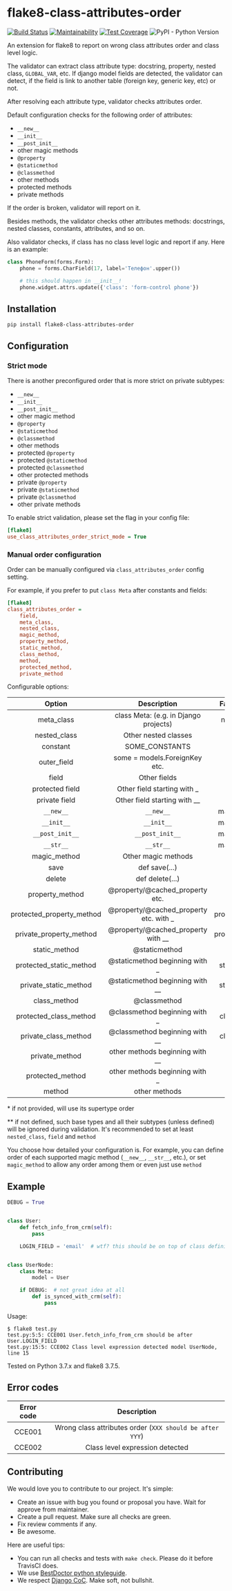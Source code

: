 # flake8-class-attributes-order

[![Build Status](https://github.com/best-doctor/flake8-class-attributes-order/actions/workflows/build.yml/badge.svg?branch=master)](https://github.com/best-doctor/flake8-class-attributes-order/actions/workflows/build.yml)
[![Maintainability](https://api.codeclimate.com/v1/badges/28b7cd9d0714ec4b93a3/maintainability)](https://codeclimate.com/github/best-doctor/flake8-class-attributes-order/maintainability)
[![Test Coverage](https://api.codeclimate.com/v1/badges/28b7cd9d0714ec4b93a3/test_coverage)](https://codeclimate.com/github/best-doctor/flake8-class-attributes-order/test_coverage)
![PyPI - Python Version](https://img.shields.io/pypi/pyversions/flake8-class-attributes-order)

An extension for flake8 to report on wrong class attributes order and
class level logic.

The validator can extract class attribute type: docstring, property,
nested class, `GLOBAL_VAR`, etc.
If django model fields are detected, the validator can detect,
if the field is link to another table (foreign key, generic key, etc)
or not.

After resolving each attribute type, validator checks attributes order.

Default configuration checks for the following order of attributes:

- `__new__`
- `__init__`
- `__post_init__`
- other magic methods
- `@property`
- `@staticmethod`
- `@classmethod`
- other methods
- protected methods
- private methods

If the order is broken, validator will report on it.

Besides methods, the validator checks other attributes methods:
docstrings, nested classes, constants, attributes, and so on.

Also validator checks, if class has no class level logic and report
if any. Here is an example:

```python
class PhoneForm(forms.Form):
    phone = forms.CharField(17, label='Телефон'.upper())

    # this should happen in __init__!
    phone.widget.attrs.update({'class': 'form-control phone'})

```

## Installation

```terminal
pip install flake8-class-attributes-order
```

## Configuration

### Strict mode

There is another preconfigured order that is more strict on private subtypes:

- `__new__`
- `__init__`
- `__post_init__`
- other magic method
- `@property`
- `@staticmethod`
- `@classmethod`
- other methods
- protected `@property`
- protected `@staticmethod`
- protected `@classmethod`
- other protected methods
- private `@property`
- private `@staticmethod`
- private `@classmethod`
- other private methods

To enable strict validation, please set the flag in your config file:

```ini
[flake8]
use_class_attributes_order_strict_mode = True
```

### Manual order configuration

Order can be manually configured via `class_attributes_order` config setting.

For example, if you prefer to put `class Meta` after constants and fields:

```ini
[flake8]
class_attributes_order =
    field,
    meta_class,
    nested_class,
    magic_method,
    property_method,
    static_method,
    class_method,
    method,
    protected_method,
    private_method
```

Configurable options:

|          Option           |              Description               | Fallbacks to\*  |
|:-------------------------:|:--------------------------------------:|:---------------:|
|        meta_class         | class Meta: (e.g. in Django projects)  |  nested_class   |
|       nested_class        |          Other nested classes          |     None\*      |
|         constant          |             SOME_CONSTANTS             |      field      |
|        outer_field        |     some = models.ForeignKey etc.      |      field      |
|           field           |              Other fields              |      None       |
|      protected field      |      Other field starting with _       |      field      |
|       private field       |      Other field starting with __      |      field      |
|         `__new__`         |               `__new__`                |  magic_method   |
|        `__init__`         |               `__init__`               |  magic_method   |
|      `__post_init__`      |            `__post_init__`             |  magic_method   |
|         `__str__`         |               `__str__`                |  magic_method   |
|       magic_method        |          Other magic methods           |     method      |
|           save            |             def save(...)              |     method      |
|          delete           |            def delete(...)             |     method      |
|      property_method      |    @property/@cached_property etc.     |     method      |
| protected_property_method | @property/@cached_property etc. with _ | property_method |
|  private_property_method  |   @property/@cached_property with __   | property_method |
|       static_method       |             @staticmethod              |     method      |
|  protected_static_method  |     @staticmethod beginning with _     |  static_method  |
|   private_static_method   |    @staticmethod beginning with __     |  static_method  |
|       class_method        |              @classmethod              |     method      |
|  protected_class_method   |     @classmethod beginning with _      |  class_method   |
|   private_class_method    |     @classmethod beginning with __     |  class_method   |
|      private_method       |    other methods beginning with __     |     method      |
|     protected_method      |     other methods beginning with _     |     method      |
|          method           |             other methods              |      None       |

\* if not provided, will use its supertype order

\*\* if not defined, such base types and all their subtypes (unless defined)
will be ignored during validation. It's recommended
to set at least `nested_class`, `field` and `method`

You choose how detailed your configuration is.
For example, you can define order of each supported magic method
(`__new__`, `__str__`, etc.), or set `magic_method`
to allow any order among them or even just use `method`

## Example

```python
DEBUG = True


class User:
    def fetch_info_from_crm(self):
        pass

    LOGIN_FIELD = 'email'  # wtf? this should be on top of class definition!


class UserNode:
    class Meta:
        model = User

    if DEBUG:  # not great idea at all
        def is_synced_with_crm(self):
            pass

```

Usage:

```terminal
$ flake8 test.py
test.py:5:5: CCE001 User.fetch_info_from_crm should be after User.LOGIN_FIELD
test.py:15:5: CCE002 Class level expression detected model UserNode, line 15
```

Tested on Python 3.7.x and flake8 3.7.5.

## Error codes

| Error code |                     Description                          |
|:----------:|:--------------------------------------------------------:|
|   CCE001   | Wrong class attributes order (`XXX should be after YYY`) |
|   CCE002   | Class level expression detected                          |

## Contributing

We would love you to contribute to our project. It's simple:

- Create an issue with bug you found or proposal you have.
  Wait for approve from maintainer.
- Create a pull request. Make sure all checks are green.
- Fix review comments if any.
- Be awesome.

Here are useful tips:

- You can run all checks and tests with `make check`. Please do it
  before TravisCI does.
- We use
  [BestDoctor python styleguide](https://github.com/best-doctor/guides/blob/master/guides/en/python_styleguide.md).
- We respect [Django CoC](https://www.djangoproject.com/conduct/).
  Make soft, not bullshit.
